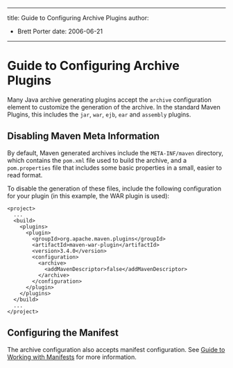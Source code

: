 ---

title: Guide to Configuring Archive Plugins
author: 
- Brett Porter
date: 2006-06-21
----------------

<!--
Licensed to the Apache Software Foundation (ASF) under one
or more contributor license agreements.  See the NOTICE file
distributed with this work for additional information
regarding copyright ownership.  The ASF licenses this file
to you under the Apache License, Version 2.0 (the
"License"); you may not use this file except in compliance
with the License.  You may obtain a copy of the License at

http://www.apache.org/licenses/LICENSE-2.0

Unless required by applicable law or agreed to in writing,
software distributed under the License is distributed on an
"AS IS" BASIS, WITHOUT WARRANTIES OR CONDITIONS OF ANY
KIND, either express or implied.  See the License for the
specific language governing permissions and limitations
under the License.
-->

# Guide to Configuring Archive Plugins

Many Java archive generating plugins accept the `archive` configuration element to customize the generation of the archive. In the standard Maven Plugins, this includes the `jar`, `war`, `ejb`, `ear` and `assembly` plugins.

## Disabling Maven Meta Information

By default, Maven generated archives include the `META-INF/maven` directory, which contains the `pom.xml` file used to build the archive, and a `pom.properties` file that includes some basic properties in a small, easier to read format.

To disable the generation of these files, include the following configuration for your plugin \(in this example, the WAR plugin is used\):

```unknown
<project>
  ...
  <build>
    <plugins>
      <plugin>
        <groupId>org.apache.maven.plugins</groupId>
        <artifactId>maven-war-plugin</artifactId>
        <version>3.4.0</version>
        <configuration>
          <archive>
            <addMavenDescriptor>false</addMavenDescriptor>
          </archive>
        </configuration>
      </plugin>
    </plugins>
  </build>
  ...
</project>
```

<!-- other things: index, compress-->

## Configuring the Manifest

The archive configuration also accepts manifest configuration. See [Guide to Working with Manifests](./guide-manifest.html) for more information.

